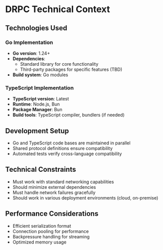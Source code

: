 # DRPC Technical Context

## Technologies Used

### Go Implementation
- **Go version**: 1.24+
- **Dependencies**:
  - Standard library for core functionality
  - Third-party packages for specific features (TBD)
- **Build system**: Go modules

### TypeScript Implementation
- **TypeScript version**: Latest
- **Runtime**: Node.js, Bun
- **Package Manager**: Bun
- **Build tools**: TypeScript compiler, bundlers (if needed)

## Development Setup
- Go and TypeScript code bases are maintained in parallel
- Shared protocol definitions ensure compatibility
- Automated tests verify cross-language compatibility

## Technical Constraints
- Must work with standard networking capabilities
- Should minimize external dependencies
- Must handle network failures gracefully
- Should work in various deployment environments (cloud, on-premise)

## Performance Considerations
- Efficient serialization format
- Connection pooling for performance
- Backpressure handling for streaming
- Optimized memory usage